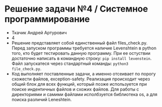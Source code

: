 # Решение задачи №4 / Системное программирование
- Ткачик Андрей Артурович
- 4
- Решение представляет собой единственный файл files_check.py. Перед запуском программы требуется наличие Levenshtein в python того, кто будет тестировать данную программу. При ее остуствии достаточно написать в командную строку:
```pip install levenstein```. Файл запускатеся через стандартный команды: ```python3 file_check.py```.
- Код выполняет поставленные задачи, а именно отсеивает по порогу схожести файлов, exception-safety. Реализация происходит через общий блок для всех функций, который позже используется при поиске индентичных файлов и схожих файлов. Для работы с директориями и самими файлами исполбзуется библиотека os, а для поиска различий Leneshtein. 
